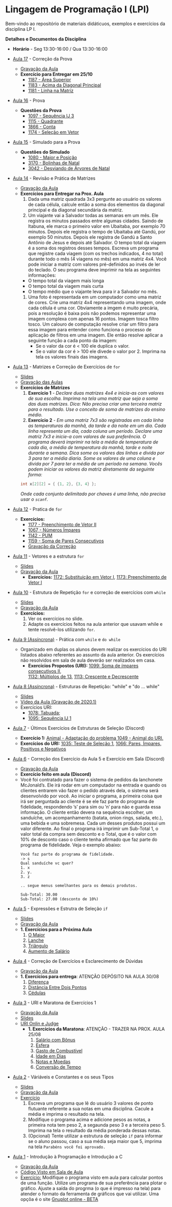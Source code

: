 # Lingagem de Programação I (LPI)

Bem-vindo ao repositório de materiais didáticuos, exemplos e exercícios da disciplina LP I.

**Detalhes e Documentos da Disciplina**
- **Horário** - Seg 13:30-16:00 / Qua 13:30-16:00

- [Aula 17]() - Correção da Prova
  - [Gravação da Aula](https://drive.google.com/file/d/1XiKqGOQCh2xfDulzQXD5q-cpSKOgJQPP/view?usp=sharing)
  - **Exercício para Entregar em 25/10**
    - [1187 - Área Superior](https://www.urionlinejudge.com.br/judge/pt/problems/view/1187)
    - [1183 - Acima da Diagonal Principal](https://www.urionlinejudge.com.br/judge/pt/problems/view/1183)
    - [1181 - Linha na Matriz](https://www.urionlinejudge.com.br/judge/pt/problems/view/1181)
- [Aula 16]() - Prova
  - **Questões da Prova**
    - [1097 - Sequência IJ 3](https://www.urionlinejudge.com.br/judge/pt/problems/view/1097)
    - [1115 - Quadrante](https://www.urionlinejudge.com.br/judge/pt/problems/view/1115)
    - [1866 - Conta](https://www.urionlinejudge.com.br/judge/pt/problems/view/1866)
    - [1174 - Seleção em Vetor](https://www.urionlinejudge.com.br/judge/pt/problems/view/1174)
- [Aula 15]() - Simulado para a Prova
  - **Questões do Simulado**
    - [1080 - Maior e Posição](https://www.urionlinejudge.com.br/judge/pt/problems/view/1080)
    - [3170 - Bolinhas de Natal](https://www.urionlinejudge.com.br/judge/pt/problems/view/3170)
    - [3042 - Desviando de Árvores de Natal](https://www.urionlinejudge.com.br/judge/pt/problems/view/3042)
- [Aula 14]() - Revisão e Prática de Matrizes
  - [Gravação da Aula](https://drive.google.com/file/d/1BHX5poJESnHk6k5madtd2N4lslO_jfkY/view?usp=sharing)
  - **Exercícios para Entregar na Prox. Aula**
    1. Dada uma matriz quadrada 3x3 pergunte ao usuário os valores de cada célula,
         calcule então a soma dos elementos da diagonal principal e da diagonal
         secundária da matriz.
    2. Um viajante vai a Salvador todas as semanas em um mês. Ele registra
       os minutos passados entre algumas cidades. Saindo de Itabuna, ele marca
       o primeiro valor em Ubaitaba, por exemplo 70 minutos. Depois ele registra
       o tempo de Ubaitaba até Gandú, por exemplo 50 minutos. Depois ele registra
       de Gandú a Santo Antônio de Jesus e depois até Salvador. O tempo total
       da viagem é a soma dos registros desses tempos. Escreva um programa que
       registre cada viagem (com os trechos indicados, 4 no total) durante todo
       o mês (4 viagens no mês) em uma matriz 4x4. Você pode iniciar a matriz com
       valores pré-definidos ao invés de ler do teclado. O seu programa deve imprimir
       na tela as seguintes informações:
    - O tempo total da viagem mais longa
    - O tempo total da viagem mais curta
    - O tempo médio que o viajante leva para ir a Salvador no mês.
    1. Uma foto é representada em um computador como uma matriz de cores.
       Crie uma matriz 4x4 representando uma imagem, onde cada célula é uma cor.
       Obviamente a imgem é muito precária, pois a resolução é baixa pois não
       podemos representar uma imagem complexa com apenas 16 pontos. Imagem tosca
       filtro tosco. Um calouro de computação resolve criar um filtro para essa
       imagem para entender como funciona o processo de aplicação de filtros em
       uma imagem. Ele então resolve aplicar a seguinte função a cada ponto da imagem:
       - Se o valor da cor é < 100 ele duplica o valor.
       - Se o valor da cor é > 100 ele divede o valor por 2.
         Imprima na tela os valores finais das imagens.
- [Aula 13]() - Matrizes e Correção de Exercícios de `for`
  - [Slides](https://www.icloud.com/iclouddrive/0Dr4ZAMZll4fLmq6XH8vAVSiQ#Aula-13-Matrizes)
  - [Gravação das Aulas](https://drive.google.com/file/d/1kQWccuz4tSj2GaJasnU2-rDvqmQQ6-4z/view?usp=sharing)
  - **Exercícios de Matrizes**
    1. **Exercício 1** - *Declare duas matrizes 4x4 e inicia-as com valores 
    de sua escolha. Imprima na tela uma matriz que seja a soma das duas matrizes. 
    Dica: Não precisa criar uma terceira matriz para o resultado. Use o conceito
    de soma de matrizes do ensino médio.*
    2. **Exercício 2** - *Em uma matriz 7x3 são registradas em cada linha as temperaturas da manhã, 
    da tarde e da noite em um dia. Cada linha representa um dia, cada coluna um 
    período. Declare uma matriz 7x3 e inicie-a com valores de sua preferência. 
    O programa deverá imprimir na tela a média de temperatura de cada dia, a média 
    de temperatura da manhã, tarde e noite durante a semana. Dica some os valores 
    das linhas e divida por 3 para ter a média diaria. Some os valores de uma 
    coluna e divida por 7 para ter a média de um período na semana. Vocês podem iniciar
    os valores da matriz diretamente da seguinte forma:*
    ```c
    int x[2][2] = { {1, 2}, {3, 4} };
    ```
    *Onde cada conjunto delimitado por chaves é uma linha, não precisa usar o `scanf`.*


- [Aula 12]() - Pratica de `for`
  - **Exercícios:**
    - [1177 - Preenchimento de Vetor II](https://www.urionlinejudge.com.br/judge/pt/problems/view/1177)
    - [1067 - Números Ímpares](https://www.urionlinejudge.com.br/judge/pt/problems/view/1067)
    - [1142 - PUM](https://www.urionlinejudge.com.br/judge/pt/problems/view/1142)
    - [1159 - Soma de Pares Consecutivos](https://www.urionlinejudge.com.br/judge/pt/problems/view/1159)
    - [Gravação da Correção](https://drive.google.com/file/d/1D168-j3_kfyWLeBamI8d6QEKOCpTvBNb/view?usp=sharing)

- [Aula 11]() - Vetores e a estrutura `for`
  - [Slides](https://www.icloud.com/iclouddrive/0C4MJKJaDktSE5Lzftlk0q6EA#Aula-11)
  - [Gravação da Aula](https://drive.google.com/file/d/1RCrUFnWnnFKswmOlKFXifKVRQYCSqovH/view?usp=sharing)
    - **Exercícios:** [1172: Substituição em Vetor I](https://www.urionlinejudge.com.br/judge/pt/problems/view/1172), 
                      [1173: Preenchimento de Vetor I](https://www.urionlinejudge.com.br/judge/pt/problems/view/1173)

- [Aula 10]() - Estrutura de Repetição `for` e correção de exercícios com `while`
  - [Slides](https://www.icloud.com/iclouddrive/007HW0QQW1hEg8dZnweOXTyDA#Aula-6) 
  - [Gravação da Aula](https://drive.google.com/file/d/1qh4YQynlPT-nOoNeGvZBqR-Y471r2KOx/view?usp=sharing)
  - **Exercícios:** 
    1. Ver os exercícios no slide.
    2. Adapte os exercícios feitos na aula anterior que usavam while e
       tente resolvê-los utilizando `for`.
  

- [Aula 9 (Assíncrona)]() - Prática com `while` e `do while`
    - Organizado em duplas os alunos devem realizar os exercícios do URI listados abaixo referentes ao assunto da aula 
    anterior. Os exercícios não resolvidos em sala de aula deverão ser realizados em casa.
        - **Exercícios Propostos (URI):** [1099: Soma de ímpares consecutivos II](https://www.urionlinejudge.com.br/judge/pt/problems/view/1099),  
        [1132: Múltiplos de 13](https://www.urionlinejudge.com.br/judge/pt/problems/view/1132),
        [1113: Crescente e Decrescente](https://www.urionlinejudge.com.br/judge/pt/problems/view/1113)

- [Aula 8 (Assíncrona)]() - Estruturas de Repetição: "while" e "do ... while"
  - [Slides](https://www.icloud.com/iclouddrive/0RtwcShOH1p7aq2tlFdkiGAEA#Aula-05)
  - [Vídeo da Aula (Gravação de 2020.1)](https://drive.google.com/file/d/1HYJDMCFaLSgW5cvkTPp6dPOXyZuQ1ZRA/view)
  - Exercícios URI:
      - [1078: Tabuada](https://www.urionlinejudge.com.br/judge/pt/problems/view/1078);
      - [1095: Sequência IJ 1](https://www.urionlinejudge.com.br/judge/pt/problems/view/1095)
  
- [Aula 7]() - Últimos Exercícios de Estruturas de Seleção (Discord)
  - **Exercício 1:** [Animal - Adaptação do problema 1049 - Animal do URI.](https://github.com/profmathias/cet-635/blob/master/exercicios/animal.md)
  - **Exercícios do URI:** [1035: Teste de Seleção 1](https://www.urionlinejudge.com.br/judge/pt/problems/view/1035), [1066: Pares, Ímpares, Positivos e Negativos](https://www.urionlinejudge.com.br/judge/pt/problems/view/1066)
  
- [Aula 6]() - Correção dos Exercício da Aula 5 e Exercício em Sala (Discord)
  - [Gravação da Aula](https://drive.google.com/file/d/1E2kLGgpiyYCo14QEdHMm23yurHMGto0a/view?usp=sharing)
  - **Exercício feito em aula (Discord)**
  - Você foi contratado para fazer o sistema de pedidos da lanchonete McJonald’s. Ele irá rodar 
  em um computador na entrada e quando os clientes entrarem vão fazer o pedido através dela, 
  o sistema será desenvolvido por você. Ao iniciar o programa, a primeira coisa que irá 
  ser perguntada ao cliente é se ele faz parte do programa de fidelidade, respondendo ’s’ para sim ou ’n’ 
  para não e guarda essa informação. O cliente então devera na sequência escolher, um sanduíche, 
  um acompanhamento (batata, onion rings, salada, etc.), uma bebida e uma sobremesa. Cada um desses 
  produtos possui um valor diferente. Ao final o programa irá imprimir um Sub-Total 1, o valor total 
  da compra sem desconto e o Total, que é o valor com 10% de desconto caso o cliente tenha afirmado que 
  faz parte do programa de fidelidade. Veja o exemplo abaixo:
    ```
    Você faz parte do programa de fidelidade.
    -> s
    Qual sanduíche vc quer?
    1. x
    2. y.
    3. z
    
    .. segue menus semelhantes para os demais produtos.
    
    Sub-Total: 30.00
    Sub-Total: 27.00 (desconto de 10%)
    ```
    
- [Aula 5]() - Expressões e Estrutra de Seleção `if`
  - [Slides](https://www.icloud.com/iclouddrive/0zOpZjJGuuKae0mzERo2ZPiLw)
  - [Gravação da Aula](https://drive.google.com/file/d/1Mw6BA53JwoZ6rQk0ghJjeszPuzpZu8Wq/view?usp=sharing)
  - **1. Exercícios para a Próxima Aula**
    1. [O Maior](https://www.urionlinejudge.com.br/judge/pt/problems/view/1013)
    2. [Lanche](https://www.urionlinejudge.com.br/judge/pt/problems/view/1038)
    3. [Triângulo](https://www.urionlinejudge.com.br/judge/pt/problems/view/1043)
    4. [Aumento de Salário](https://www.urionlinejudge.com.br/judge/pt/problems/view/1048)
   
- [Aula 4]() - Correção de Exercícios e Esclarecimento de Dúvidas
  - [Gravação da Aula](https://drive.google.com/file/d/1uOlgKfX2ff-Di7_BxARcJWb97jdCU26U/view?usp=sharing)
  - **1. Exercícios para entrega**: ATENÇÃO DEPÓSITO NA AULA 30/08
    1. [Diferença](https://www.urionlinejudge.com.br/judge/pt/problems/view/1007)
    2. [Distância Entre Dois Pontos](https://www.urionlinejudge.com.br/judge/pt/problems/view/1015)
    3. [Cédulas](https://www.urionlinejudge.com.br/judge/pt/problems/view/1018)
   
- [Aula 3]() - URI e Maratona de Exercícios 1
  - [Gravação da Aula](https://drive.google.com/file/d/1RlEvbaOUE9XT7nJ9NS9qrA8m-yWcFxMU/view?usp=sharing)
  - [Slides](https://www.icloud.com/iclouddrive/0r5acmaxEuuuDv5XKtLYCNz9Q#Aula-02-io_e_operacoes_artimeticas)
  - [URI Onlin e Judge](https://www.urionlinejudge.com.br/judge/pt/login)
    - **1. Exercícios da Maratona**: ATENÇÃO - TRAZER NA PROX. AULA 25/08
        1. [Salário com Bônus](https://www.urionlinejudge.com.br/judge/pt/problems/view/1009)
        2. [Esfera](https://www.urionlinejudge.com.br/judge/pt/problems/view/1011)
        3. [Gasto de Combustível](https://www.urionlinejudge.com.br/judge/pt/problems/view/1017)
        4. [Idade em Dias](https://www.urionlinejudge.com.br/judge/pt/problems/view/1020)
        5. [Notas e Moedas](https://www.urionlinejudge.com.br/judge/pt/problems/view/1021)
        6. [Conversão de Tempo](https://www.urionlinejudge.com.br/judge/pt/problems/view/1019)        
- [Aula 2]() - Váriáveis e Constantes e os seus Tipos
  - [Slides](https://www.icloud.com/iclouddrive/0VhzV_yQtfcWYOgUN_9LDVYrw#Aula-01)
  - [Gravação da Aula](https://drive.google.com/file/d/1Vnx_7Itil5bXfmuxO0ITjKmySB6KbS51/view?usp=sharing)
  - [Exercício]() 
    1. Escreva um programa que lê do usuário 3 valores de ponto flutuante
       referente a sua notas em uma disciplina. Cacule a média e imprima o resultado na tela.
    2. Modifique o programa acima e adicione pesos as notas, a primeira nota tem peso 2,
       a segaunda peso 3 e a terceira peso 5. Imprima na tela o resultado da média ponderada
       dessas notas.
    3. (Opcional) Tente utilizar a estrutura de seleção `if` para informar se o aluno passou,
       caso a sua média seja maior que 5, imprima na tela `Parabéns você foi aprovado.` 
  
- [Aula 1]() - Introdução à Programação e Introdução a C
  - [Gravação da Aula](https://drive.google.com/file/d/1MhFu4vW7kU8a-Q3PKWs_Y1oPa535pypU/view?usp=sharing)
  - [Código Visto em Sala de Aula](https://github.com/profmathias/cet-635/blob/c3f99b65f9645b63763bea807e831b56cf170af7/codigos/aula-001/main.c)
  - [Exercício:]() Modifique o programa visto em aula para calcular pontos de uma função. 
    Utilize um programa de sua preferência para plotar o gráfico. Ajuste a saída do progrma
    (o que é impresso na tela) para atender o formato da ferramenta de gráficos que vai utilizar.
    Uma opçõa é o site [Gnuplot online - BETA](http://gnuplot.respawned.com/)
         